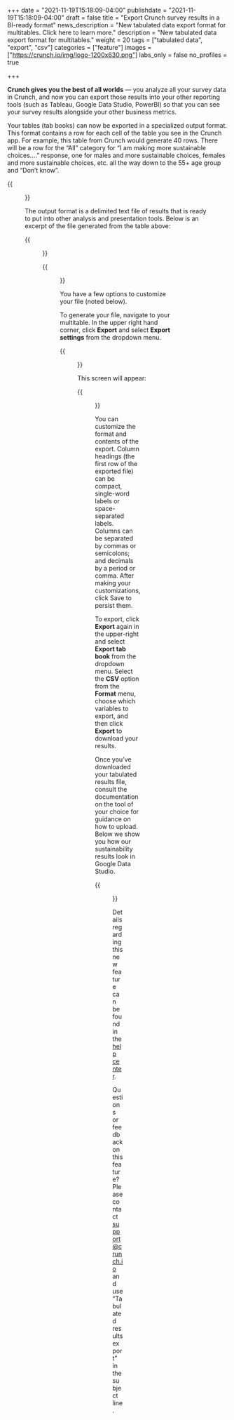 +++
date = "2021-11-19T15:18:09-04:00"
publishdate = "2021-11-19T15:18:09-04:00"
draft = false
title = "Export Crunch survey results in a BI-ready format"
news_description = "New tabulated data export format for multitables. Click here to learn more."
description = "New tabulated data export format for multitables."
weight = 20
tags = ["tabulated data", "export", "csv"]
categories = ["feature"]
images = ["https://crunch.io/img/logo-1200x630.png"]
labs_only = false
no_profiles = true

+++

**Crunch gives you the best of all worlds** — you analyze all your survey data in Crunch, and now you can export those results into your other reporting tools (such as Tableau, Google Data Studio, PowerBI) so that you can see your survey results alongside your other business metrics.

Your tables (tab books) can now be exported in a specialized output format. This format contains a row for each cell of the table you see in the Crunch app. For example, this table from Crunch would generate 40 rows. There will be a row for the “All” category for “I am making more sustainable choices….” response, one for males and more sustainable choices, females and more sustainable choices, etc. all the way down to the 55+ age group and “Don’t know”.

{{<figure src="https://crunch.io/dev/features/images/export-bi-ready-format-1.png" class="img-fluid">}}

The output format is a delimited text file of results that is ready to put into other analysis and presentation tools. Below is an excerpt of the file generated from the table above:

{{<figure src="https://crunch.io/dev/features/images/export-bi-ready-format-2.png" class="img-fluid">}}

{{<figure src="https://crunch.io/dev/features/images/export-bi-ready-format-3.png" class="img-fluid">}}

You have a few options to customize your file (noted below).

To generate your file, navigate to your multitable. In the upper right hand corner, click **Export** and select **Export settings** from the dropdown menu.

{{<figure src="https://crunch.io/dev/features/images/export-bi-ready-format-4.png" class="img-fluid">}}

This screen will appear:

{{<figure src="https://crunch.io/dev/features/images/export-bi-ready-format-5.png" class="img-fluid">}}

You can customize the format and contents of the export. Column headings (the first row of the exported file) can be compact, single-word labels or space-separated labels. Columns can be separated by commas or semicolons; and decimals by a period or comma. After making your customizations, click Save to persist them.

To export, click **Export** again in the upper-right and select **Export tab book** from the dropdown menu. Select the **CSV** option from the **Format** menu, choose which variables to export, and then click **Export** to download your results.

Once you’ve downloaded your tabulated results file, consult the documentation on the tool of your choice for guidance on how to upload. Below we show you how our sustainability results look in Google Data Studio.

{{<figure src="https://crunch.io/dev/features/images/export-bi-ready-format-6.png" class="img-fluid">}}

Details regarding this new feature can be found in the [help center](https://help.crunch.io/hc/en-us/articles/4412334662157-Export-tabulated-data).

Questions or feedback on this feature? Please contact [support@crunch.io](mailto:support@crunch.io) and use “Tabulated results export” in the subject line.
